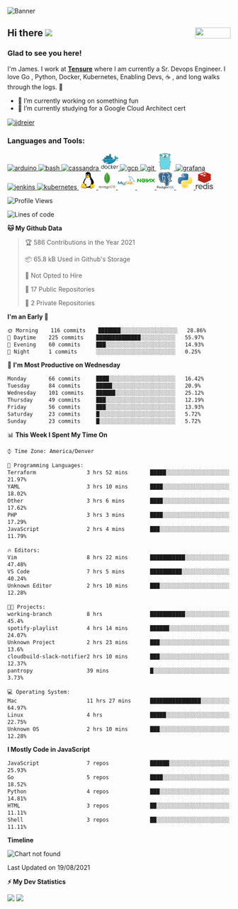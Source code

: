![Banner](https://github.com/jamesattensure/jamesattensure/blob/main/assets/JamesAtTensure1920x583.png)
<!-- welcome message -->
<h2>Hi there <img src="https://media.giphy.com/media/hvRJCLFzcasrR4ia7z/giphy.gif" width="25px"><img align="right" width="80" height="25" src="https://visitor-badge.glitch.me/badge?page_id=jamesattensure.jamesattensure"></h2>

<h3>Glad to see you here!</h3>


I'm James. I work at **[Tensure](https://tensure.io)** where I am currently a Sr. Devops Engineer. I love Go , Python, Docker, Kubernetes, Enabling Devs, :coffee: , and long walks through the logs. :palm_tree: 



- 🔭 I’m currently working on something fun
- 🌱 I’m currently studying for a Google Cloud Architect cert

<a href="https://linkedin.com/in/jjdreier" target="blank"><img align="center" src="https://github.com/jamesattensure/jamesattensure/blob/main/assets/linkedin.svg" alt="jjdreier" height="30" width="30" /></a>  

<h3 align="left">Languages and Tools:</h3>
<p align="left"> <a href="https://www.arduino.cc/" target="_blank"> <img src="https://cdn.worldvectorlogo.com/logos/arduino-1.svg" alt="arduino" width="40" height="40"/> </a> <a href="https://www.gnu.org/software/bash/" target="_blank"> <img src="https://www.vectorlogo.zone/logos/gnu_bash/gnu_bash-icon.svg" alt="bash" width="40" height="40"/> </a> <a href="https://cassandra.apache.org/" target="_blank"> <img src="https://www.vectorlogo.zone/logos/apache_cassandra/apache_cassandra-icon.svg" alt="cassandra" width="40" height="40"/> </a> <a href="https://www.docker.com/" target="_blank"> <img src="https://raw.githubusercontent.com/devicons/devicon/master/icons/docker/docker-original-wordmark.svg" alt="docker" width="40" height="40"/> </a> <a href="https://cloud.google.com" target="_blank"> <img src="https://www.vectorlogo.zone/logos/google_cloud/google_cloud-icon.svg" alt="gcp" width="40" height="40"/> </a> <a href="https://git-scm.com/" target="_blank"> <img src="https://www.vectorlogo.zone/logos/git-scm/git-scm-icon.svg" alt="git" width="40" height="40"/> </a> <a href="https://golang.org" target="_blank"> <img src="https://raw.githubusercontent.com/devicons/devicon/master/icons/go/go-original.svg" alt="go" width="40" height="40"/> </a> <a href="https://grafana.com" target="_blank"> <img src="https://www.vectorlogo.zone/logos/grafana/grafana-icon.svg" alt="grafana" width="40" height="40"/> </a> <a href="https://www.jenkins.io" target="_blank"> <img src="https://www.vectorlogo.zone/logos/jenkins/jenkins-icon.svg" alt="jenkins" width="40" height="40"/> </a> <a href="https://kubernetes.io" target="_blank"> <img src="https://www.vectorlogo.zone/logos/kubernetes/kubernetes-icon.svg" alt="kubernetes" width="40" height="40"/> </a> <a href="https://www.linux.org/" target="_blank"> <img src="https://raw.githubusercontent.com/devicons/devicon/master/icons/linux/linux-original.svg" alt="linux" width="40" height="40"/> </a> <a href="https://www.mongodb.com/" target="_blank"> <img src="https://raw.githubusercontent.com/devicons/devicon/master/icons/mongodb/mongodb-original-wordmark.svg" alt="mongodb" width="40" height="40"/> </a> <a href="https://www.mysql.com/" target="_blank"> <img src="https://raw.githubusercontent.com/devicons/devicon/master/icons/mysql/mysql-original-wordmark.svg" alt="mysql" width="40" height="40"/> </a> <a href="https://www.nginx.com" target="_blank"> <img src="https://raw.githubusercontent.com/devicons/devicon/master/icons/nginx/nginx-original.svg" alt="nginx" width="40" height="40"/> </a> <a href="https://www.postgresql.org" target="_blank"> <img src="https://raw.githubusercontent.com/devicons/devicon/master/icons/postgresql/postgresql-original-wordmark.svg" alt="postgresql" width="40" height="40"/> </a> <a href="https://www.python.org" target="_blank"> <img src="https://raw.githubusercontent.com/devicons/devicon/master/icons/python/python-original.svg" alt="python" width="40" height="40"/> </a> <a href="https://redis.io" target="_blank"> <img src="https://raw.githubusercontent.com/devicons/devicon/master/icons/redis/redis-original-wordmark.svg" alt="redis" width="40" height="40"/> </a> </p>

<!--START_SECTION:waka-->
![Profile Views](http://img.shields.io/badge/Profile%20Views-0-blue)

![Lines of code](https://img.shields.io/badge/From%20Hello%20World%20I%27ve%20Written-162760%20lines%20of%20code-blue)

**🐱 My Github Data** 

> 🏆 586 Contributions in the Year 2021
 > 
> 📦 65.8 kB Used in Github's Storage 
 > 
> 🚫 Not Opted to Hire
 > 
> 📜 17 Public Repositories 
 > 
> 🔑 2 Private Repositories  
 > 
**I'm an Early 🐤** 

```text
🌞 Morning    116 commits    ███████░░░░░░░░░░░░░░░░░░   28.86% 
🌆 Daytime    225 commits    ██████████████░░░░░░░░░░░   55.97% 
🌃 Evening    60 commits     ███░░░░░░░░░░░░░░░░░░░░░░   14.93% 
🌙 Night      1 commits      ░░░░░░░░░░░░░░░░░░░░░░░░░   0.25%

```
📅 **I'm Most Productive on Wednesday** 

```text
Monday       66 commits     ████░░░░░░░░░░░░░░░░░░░░░   16.42% 
Tuesday      84 commits     █████░░░░░░░░░░░░░░░░░░░░   20.9% 
Wednesday    101 commits    ██████░░░░░░░░░░░░░░░░░░░   25.12% 
Thursday     49 commits     ███░░░░░░░░░░░░░░░░░░░░░░   12.19% 
Friday       56 commits     ███░░░░░░░░░░░░░░░░░░░░░░   13.93% 
Saturday     23 commits     █░░░░░░░░░░░░░░░░░░░░░░░░   5.72% 
Sunday       23 commits     █░░░░░░░░░░░░░░░░░░░░░░░░   5.72%

```


📊 **This Week I Spent My Time On** 

```text
⌚︎ Time Zone: America/Denver

💬 Programming Languages: 
Terraform                3 hrs 52 mins       █████░░░░░░░░░░░░░░░░░░░░   21.97% 
YAML                     3 hrs 10 mins       ████░░░░░░░░░░░░░░░░░░░░░   18.02% 
Other                    3 hrs 6 mins        ████░░░░░░░░░░░░░░░░░░░░░   17.62% 
PHP                      3 hrs 3 mins        ████░░░░░░░░░░░░░░░░░░░░░   17.29% 
JavaScript               2 hrs 4 mins        ███░░░░░░░░░░░░░░░░░░░░░░   11.79%

🔥 Editors: 
Vim                      8 hrs 22 mins       ███████████░░░░░░░░░░░░░░   47.48% 
VS Code                  7 hrs 5 mins        ██████████░░░░░░░░░░░░░░░   40.24% 
Unknown Editor           2 hrs 10 mins       ███░░░░░░░░░░░░░░░░░░░░░░   12.28%

🐱‍💻 Projects: 
working-branch           8 hrs               ███████████░░░░░░░░░░░░░░   45.4% 
spotify-playlist         4 hrs 14 mins       ██████░░░░░░░░░░░░░░░░░░░   24.07% 
Unknown Project          2 hrs 23 mins       ███░░░░░░░░░░░░░░░░░░░░░░   13.6% 
cloudbuild-slack-notifier2 hrs 10 mins       ███░░░░░░░░░░░░░░░░░░░░░░   12.37% 
pantropy                 39 mins             █░░░░░░░░░░░░░░░░░░░░░░░░   3.73%

💻 Operating System: 
Mac                      11 hrs 27 mins      ████████████████░░░░░░░░░   64.97% 
Linux                    4 hrs               █████░░░░░░░░░░░░░░░░░░░░   22.75% 
Unknown OS               2 hrs 10 mins       ███░░░░░░░░░░░░░░░░░░░░░░   12.28%

```

**I Mostly Code in JavaScript** 

```text
JavaScript               7 repos             ██████░░░░░░░░░░░░░░░░░░░   25.93% 
Go                       5 repos             ████░░░░░░░░░░░░░░░░░░░░░   18.52% 
Python                   4 repos             ███░░░░░░░░░░░░░░░░░░░░░░   14.81% 
HTML                     3 repos             ██░░░░░░░░░░░░░░░░░░░░░░░   11.11% 
Shell                    3 repos             ██░░░░░░░░░░░░░░░░░░░░░░░   11.11%

```


**Timeline**

![Chart not found](https://raw.githubusercontent.com/JamesAtTensure/JamesAtTensure/main/charts/bar_graph.png) 


 Last Updated on 19/08/2021
<!--END_SECTION:waka--> 

<!-- GitHub stats -->  
<b>⚡ My Dev Statistics</b>

<p>  
<!-- GitHub Stats -->  
<img height="180em" src="https://github-readme-stats.vercel.app/api?username=jamesattensure&show_icons=true&hide_border=true&count_private=true&theme=radical&hide=prs,issues,contribs"/>

<!-- Most Used Languages -->  
<img height="180em" src="https://github-readme-stats.vercel.app/api/top-langs/?username=jamesattensure&exclude_repo=KNN-Image-Classification&show_icons=true&hide_border=true&layout=compact&langs_count=8&theme=radical&count_private=true"/>  
</p>  